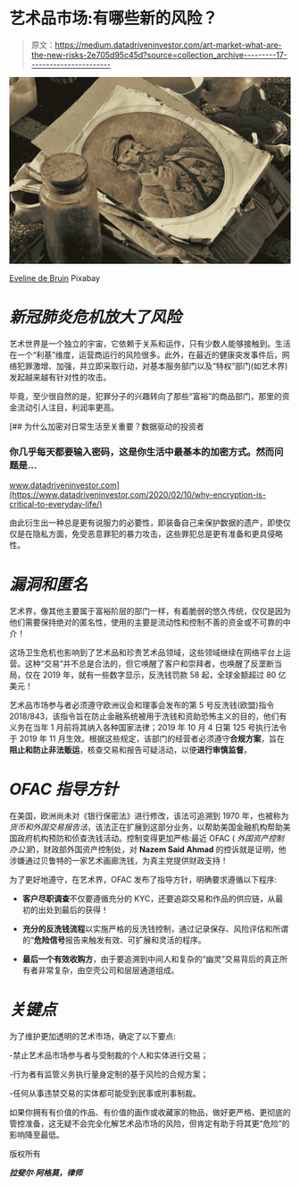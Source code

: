 # 艺术品市场:有哪些新的风险？

> 原文：<https://medium.datadriveninvestor.com/art-market-what-are-the-new-risks-2e705d95c45d?source=collection_archive---------17----------------------->

![](img/2f711300917d6ba606e8d3c2845c78b3.png)

[Eveline de Bruin](https://pixabay.com/it/users/MrsBrown-692504/?utm_source=link-attribution&utm_medium=referral&utm_campaign=image&utm_content=1423779) Pixabay

# *新冠肺炎危机放大了风险*

艺术世界是一个独立的宇宙，它依赖于关系和运作，只有少数人能够接触到。生活在一个“利基”维度，运营商运行的风险很多。此外，在最近的健康突发事件后，网络犯罪激增、加强，并立即采取行动，对基本服务部门以及“特权”部门(如艺术界)发起越来越有针对性的攻击。

毕竟，至少很自然的是，犯罪分子的兴趣转向了那些“富裕”的商品部门，那里的资金流动引人注目，利润率更高。

[](https://www.datadriveninvestor.com/2020/02/10/why-encryption-is-critical-to-everyday-life/) [## 为什么加密对日常生活至关重要？数据驱动的投资者

### 你几乎每天都要输入密码，这是你生活中最基本的加密方式。然而问题是…

www.datadriveninvestor.com](https://www.datadriveninvestor.com/2020/02/10/why-encryption-is-critical-to-everyday-life/) 

由此衍生出一种总是更有说服力的必要性，即装备自己来保护数据的遗产，即使仅仅是在隐私方面，免受恶意罪犯的暴力攻击，这些罪犯总是更有准备和更具侵略性。

# *漏洞和匿名*

艺术界，像其他主要属于富裕阶层的部门一样，有着脆弱的悠久传统，仅仅是因为他们需要保持绝对的匿名性，使用的主要是流动性和控制不善的资金或不可靠的中介！

这场卫生危机也影响到了艺术品和珍贵艺术品领域，这些领域继续在网络平台上运营。这种“交易”并不总是合法的，但它唤醒了客户和崇拜者，也唤醒了反垄断当局，仅在 2019 年，就有一些数字显示，反洗钱罚款 58 起，全球金额超过 80 亿美元！

艺术品市场参与者必须遵守欧洲议会和理事会发布的第 5 号反洗钱(欧盟)指令 2018/843，该指令旨在防止金融系统被用于洗钱和资助恐怖主义的目的，他们有义务在当年 1 月前将其纳入各种国家法律；2019 年 10 月 4 日第 125 号执行法令于 2019 年 11 月生效。根据这些规定，该部门的经营者必须遵守**合规方案**，旨在**阻止和防止非法贩运**，核查交易和报告可疑活动，以便**进行审慎监督**。

# *OFAC 指导方针*

在美国，欧洲尚未对《银行保密法》进行修改，该法可追溯到 1970 年，也被称为*货币和外国交易报告法*，该法正在扩展到这部分业务，以帮助美国金融机构帮助美国政府机构预防和侦查洗钱活动。控制变得更加严格:最近 OFAC ( *外国资产控制办公室*)，财政部外国资产控制处，对 **Nazem Said Ahmad** 的控诉就是证明，他涉嫌通过贝鲁特的一家艺术画廊洗钱，为真主党提供财政支持！

为了更好地遵守，在艺术界，OFAC 发布了指导方针，明确要求遵循以下程序:

- **客户尽职调查**不仅要遵循充分的 KYC，还要追踪交易和作品的供应链，从最初的出处到最后的获得！

- **充分的反洗钱流程**以实施严格的反洗钱控制，通过记录保存、风险评估和所谓的“**危险信号**报告来触发有效、可扩展和灵活的程序。

- **最后一个有效收购方**，由于要追溯到中间人和复杂的“幽灵”交易背后的真正所有者非常复杂，由空壳公司和层层通道组成。

# *关键点*

为了维护更加透明的艺术市场，确定了以下要点:

-禁止艺术品市场参与者与受制裁的个人和实体进行交易；

-行为者有监管义务执行量身定制的基于风险的合规方案；

-任何从事违禁交易的实体都可能受到民事或刑事制裁。

如果你拥有有价值的作品、有价值的画作或收藏家的物品，做好更严格、更彻底的管控准备，这无疑不会完全化解艺术品市场的风险，但肯定有助于将其更“危险”的影响降至最低。

版权所有

***拉斐尔·阿格莫，律师***